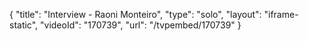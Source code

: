 {
    "title": "Interview - Raoni Monteiro",
    "type": "solo",
    "layout": "iframe-static",
    "videoId": "170739",
    "url": "\/tvpembed\/170739"
}